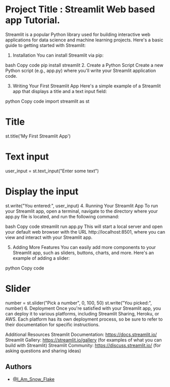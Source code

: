 
# Project Title : Streamlit Web based app Tutorial.

Streamlit is a popular Python library used for building interactive web applications for data science and machine learning projects. Here's a basic guide to getting started with Streamlit:

1. Installation
You can install Streamlit via pip:

bash
Copy code
pip install streamlit
2. Create a Python Script
Create a new Python script (e.g., app.py) where you'll write your Streamlit application code.

3. Writing Your First Streamlit App
Here's a simple example of a Streamlit app that displays a title and a text input field:

python
Copy code
import streamlit as st

# Title
st.title('My First Streamlit App')

# Text input
user_input = st.text_input("Enter some text")

# Display the input
st.write("You entered:", user_input)
4. Running Your Streamlit App
To run your Streamlit app, open a terminal, navigate to the directory where your app.py file is located, and run the following command:

bash
Copy code
streamlit run app.py
This will start a local server and open your default web browser with the URL http://localhost:8501, where you can view and interact with your Streamlit app.

5. Adding More Features
You can easily add more components to your Streamlit app, such as sliders, buttons, charts, and more. Here's an example of adding a slider:

python
Copy code
# Slider
number = st.slider("Pick a number", 0, 100, 50)
st.write("You picked:", number)
6. Deployment
Once you're satisfied with your Streamlit app, you can deploy it to various platforms, including Streamlit Sharing, Heroku, or AWS. Each platform has its own deployment process, so be sure to refer to their documentation for specific instructions.

Additional Resources
Streamlit Documentation: https://docs.streamlit.io/
Streamlit Gallery: https://streamlit.io/gallery (for examples of what you can build with Streamlit)
Streamlit Community: https://discuss.streamlit.io/ (for asking questions and sharing ideas)

## Authors

- [@I_Am_Snow_Flake](https://www.github.com/octokatherine)

